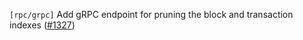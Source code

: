 `[rpc/grpc]` Add gRPC endpoint for pruning the block and transaction indexes
([\#1327](https://github.com/cometbft/cometbft/pull/1327))